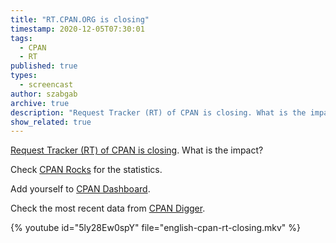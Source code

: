 ```yaml
---
title: "RT.CPAN.ORG is closing"
timestamp: 2020-12-05T07:30:01
tags:
  - CPAN
  - RT
published: true
types:
  - screencast
author: szabgab
archive: true
description: "Request Tracker (RT) of CPAN is closing. What is the impact?"
show_related: true
---
```



[Request Tracker (RT) of CPAN is closing](https://log.perl.org/2020/12/rtcpanorg-sunset.html). What is the impact?

Check [CPAN Rocks](https://cpan.rocks/) for the statistics.

Add yourself to [CPAN Dashboard](https://cpandashboard.com/).

Check the most recent data from [CPAN Digger](https://cpan-digger.perlmaven.com/).


{% youtube id="5ly28Ew0spY" file="english-cpan-rt-closing.mkv" %}
